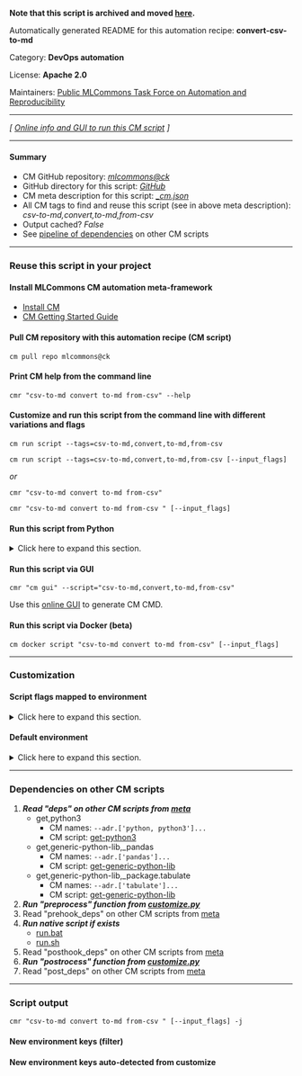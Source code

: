 **Note that this script is archived and moved [here](https://github.com/mlcommons/cm4mlops/tree/main/script/convert-csv-to-md).**



Automatically generated README for this automation recipe: **convert-csv-to-md**

Category: **DevOps automation**

License: **Apache 2.0**

Maintainers: [Public MLCommons Task Force on Automation and Reproducibility](https://github.com/mlcommons/ck/blob/master/docs/taskforce.md)

---
*[ [Online info and GUI to run this CM script](https://access.cknowledge.org/playground/?action=scripts&name=convert-csv-to-md,200a95b80bee4a25) ]*

---
#### Summary

* CM GitHub repository: *[mlcommons@ck](https://github.com/mlcommons/ck/tree/dev/cm-mlops)*
* GitHub directory for this script: *[GitHub](https://github.com/mlcommons/ck/tree/dev/cm-mlops/script/convert-csv-to-md)*
* CM meta description for this script: *[_cm.json](_cm.json)*
* All CM tags to find and reuse this script (see in above meta description): *csv-to-md,convert,to-md,from-csv*
* Output cached? *False*
* See [pipeline of dependencies](#dependencies-on-other-cm-scripts) on other CM scripts


---
### Reuse this script in your project

#### Install MLCommons CM automation meta-framework

* [Install CM](https://access.cknowledge.org/playground/?action=install)
* [CM Getting Started Guide](https://github.com/mlcommons/ck/blob/master/docs/getting-started.md)

#### Pull CM repository with this automation recipe (CM script)

```cm pull repo mlcommons@ck```

#### Print CM help from the command line

````cmr "csv-to-md convert to-md from-csv" --help````

#### Customize and run this script from the command line with different variations and flags

`cm run script --tags=csv-to-md,convert,to-md,from-csv`

`cm run script --tags=csv-to-md,convert,to-md,from-csv [--input_flags]`

*or*

`cmr "csv-to-md convert to-md from-csv"`

`cmr "csv-to-md convert to-md from-csv " [--input_flags]`


#### Run this script from Python

<details>
<summary>Click here to expand this section.</summary>

```python

import cmind

r = cmind.access({'action':'run'
                  'automation':'script',
                  'tags':'csv-to-md,convert,to-md,from-csv'
                  'out':'con',
                  ...
                  (other input keys for this script)
                  ...
                 })

if r['return']>0:
    print (r['error'])

```

</details>


#### Run this script via GUI

```cmr "cm gui" --script="csv-to-md,convert,to-md,from-csv"```

Use this [online GUI](https://cKnowledge.org/cm-gui/?tags=csv-to-md,convert,to-md,from-csv) to generate CM CMD.

#### Run this script via Docker (beta)

`cm docker script "csv-to-md convert to-md from-csv" [--input_flags]`

___
### Customization


#### Script flags mapped to environment
<details>
<summary>Click here to expand this section.</summary>

* `--csv_file=value`  &rarr;  `CM_CSV_FILE=value`
* `--md_file=value`  &rarr;  `CM_MD_FILE=value`

**Above CLI flags can be used in the Python CM API as follows:**

```python
r=cm.access({... , "csv_file":...}
```

</details>

#### Default environment

<details>
<summary>Click here to expand this section.</summary>

These keys can be updated via `--env.KEY=VALUE` or `env` dictionary in `@input.json` or using script flags.


</details>

___
### Dependencies on other CM scripts


  1. ***Read "deps" on other CM scripts from [meta](https://github.com/mlcommons/ck/tree/dev/cm-mlops/script/convert-csv-to-md/_cm.json)***
     * get,python3
       * CM names: `--adr.['python, python3']...`
       - CM script: [get-python3](https://github.com/mlcommons/ck/tree/master/cm-mlops/script/get-python3)
     * get,generic-python-lib,_pandas
       * CM names: `--adr.['pandas']...`
       - CM script: [get-generic-python-lib](https://github.com/mlcommons/ck/tree/master/cm-mlops/script/get-generic-python-lib)
     * get,generic-python-lib,_package.tabulate
       * CM names: `--adr.['tabulate']...`
       - CM script: [get-generic-python-lib](https://github.com/mlcommons/ck/tree/master/cm-mlops/script/get-generic-python-lib)
  1. ***Run "preprocess" function from [customize.py](https://github.com/mlcommons/ck/tree/dev/cm-mlops/script/convert-csv-to-md/customize.py)***
  1. Read "prehook_deps" on other CM scripts from [meta](https://github.com/mlcommons/ck/tree/dev/cm-mlops/script/convert-csv-to-md/_cm.json)
  1. ***Run native script if exists***
     * [run.bat](https://github.com/mlcommons/ck/tree/dev/cm-mlops/script/convert-csv-to-md/run.bat)
     * [run.sh](https://github.com/mlcommons/ck/tree/dev/cm-mlops/script/convert-csv-to-md/run.sh)
  1. Read "posthook_deps" on other CM scripts from [meta](https://github.com/mlcommons/ck/tree/dev/cm-mlops/script/convert-csv-to-md/_cm.json)
  1. ***Run "postrocess" function from [customize.py](https://github.com/mlcommons/ck/tree/dev/cm-mlops/script/convert-csv-to-md/customize.py)***
  1. Read "post_deps" on other CM scripts from [meta](https://github.com/mlcommons/ck/tree/dev/cm-mlops/script/convert-csv-to-md/_cm.json)

___
### Script output
`cmr "csv-to-md convert to-md from-csv " [--input_flags] -j`
#### New environment keys (filter)

#### New environment keys auto-detected from customize
